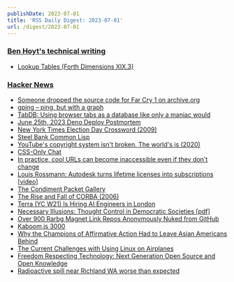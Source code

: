 ```yaml
---
publishDate: 2023-07-01
title: 'RSS Daily Digest: 2023-07-01'
url: /digest/2023-07-01
---
```


### [Ben Hoyt's technical writing](https://benhoyt.com/writings/)

* [Lookup Tables (Forth Dimensions XIX.3)](https://benhoyt.com/writings/forth-lookup-tables/)


### [Hacker News](https://news.ycombinator.com/)

* [Someone dropped the source code for Far Cry 1 on archive.org](https://archive.org/details/far-cry-1.34-complete)
* [gping – ping, but with a graph](https://github.com/orf/gping)
* [TabDB: Using browser tabs as a database like only a maniac would](https://github.com/kkuchta/tabdb)
* [June 25th, 2023 Deno Deploy Postmortem](https://deno.com/blog/2023-06-25-outage-post-mortem)
* [New York Times Election Day Crossword (2009)](https://www.crosswordunclued.com/2009/01/nyt-election-day-crossword.html)
* [Steel Bank Common Lisp](https://www.sbcl.org/)
* [YouTube's copyright system isn't broken. The world's is (2020)](https://www.youtube.com/watch?v=1Jwo5qc78QU)
* [CSS-Only Chat](https://github.com/kkuchta/css-only-chat)
* [In practice, cool URLs can become inaccessible even if they don't change](https://utcc.utoronto.ca/~cks/space/blog/web/CoolUrlsGoInaccessible)
* [Louis Rossmann: Autodesk turns lifetime licenses into subscriptions [video]](https://www.youtube.com/watch?v=OHY9K8X45XA)
* [The Condiment Packet Gallery](https://www.condimentpacket.com/index.html?mc_cid=316bfc2409&mc_eid=03a6564312)
* [The Rise and Fall of CORBA (2006)](https://queue.acm.org/detail.cfm?id=1142044)
* [Terra (YC W21) Is Hiring AI Engineers in London](https://www.ycombinator.com/companies/terra/jobs/0f5CP0r-ai-engineer)
* [Necessary Illusions: Thought Control in Democratic Societies [pdf]](https://www.cia.gov/library/abbottabad-compound/52/526D2E781AC9EBBB13346BDF7693E1BB_CHOMSKY_Noam_-_Necessary_Illusions.pdf)
* [Over 900 Rarbg Magnet Link Repos Anonymously Nuked from GitHub](https://torrentfreak.com/over-900-rarbg-magnet-link-repos-anonymously-nuked-from-github-230701/)
* [Kaboom.js 3000](https://kaboomjs.com/blog/3000)
* [Why the Champions of Affirmative Action Had to Leave Asian Americans Behind](https://www.newyorker.com/news/our-columnists/why-the-champions-of-affirmative-action-had-to-leave-asian-americans-behind)
* [The Current Challenges with Using Linux on Airplanes](https://www.phoronix.com/news/Linux-On-Airplanes-Challenges)
* [Freedom Respecting Technology: Next Generation Open Source and Open Knowledge](https://makesourcenotcode.github.io/freedom_respecting_technology.html)
* [Radioactive spill near Richland WA worse than expected](https://www.tri-cityherald.com/news/local/hanford/article276863128.html)

